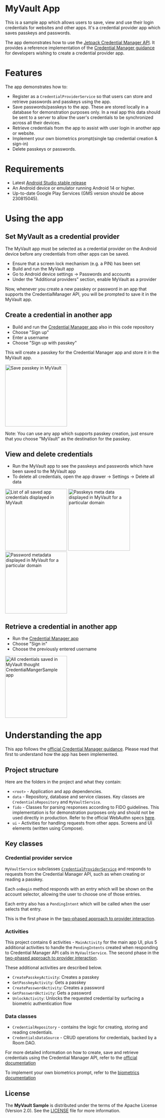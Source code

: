MyVault App
==================

This is a sample app which allows users to save, view and use their login credentials for websites and other apps. It's a credential provider app which saves passkeys and passwords.

The app demonstrates how to use the [Jetpack Credential Manager API](https://developer.android.com/jetpack/androidx/releases/credentials).
It provides a reference implementation of the [Credential Manager guidance](https://developer.android.com/training/sign-in/credential-provider)
for developers wishing to create a credential provider app.

# Features

The app demonstrates how to:

- Register as a `CredentialProviderService` so that users can store and retrieve passwords and passkeys using the app.
- Save passwords/passkeys to the app. These are stored locally in a database for demonstration purposes only. In a real app this data should be sent to a server to allow the user's credentials to be synchronized across all their devices.
- Retrieve credentials from the app to assist with user login in another app or website.
- Implement your own biometrics prompt(single tap credential creation & sign-in)
- Delete passkeys or passwords.

# Requirements

- Latest [Android Studio stable release](https://developer.android.com/studio)
- An Android device or emulator running Android 14 or higher.
- Up-to-date Google Play Services (GMS version should be above 230815045).

# Using the app

## Set MyVault as a credential provider
The MyVault app must be selected as a credential provider on the Android device before any credentials from other apps can be saved.

- Ensure that a screen lock mechanism (e.g. a PIN) has been set
- Build and run the MyVault app
- Go to Android device settings -> Passwords and accounts
- Under the "Additional providers" section, enable MyVault as a provider

Now, whenever you create a new passkey or password in an app that supports the CredentialManager API, you will be prompted to save it in the MyVault app.

## Create a credential in another app
- Build and run the [Credential Manager app](../CredentialManager) also in this code repository
- Choose "Sign up"
- Enter a username
- Choose "Sign up with passkey"

This will create a passkey for the Credential Manager app and store it in the MyVault app.

<img src="docs/images/save-passkey-in-my-vault.png" alt="Save passkey in MyVault" style="width:200px;"/>

Note: You can use any app which supports passkey creation, just ensure that you choose "MyVault" as the destination for the passkey.

## View and delete credentials
- Run the MyVault app to see the passkeys and passwords which have been saved to the MyVault app
- To delete all credentials, open the app drawer -> Settings -> Delete all data

<img src="docs/images/credentials-list.png" alt="List of all saved app credentials displayed in MyVault" style="width:200px;"/>                 <img src="docs/images/passkey-credentials.png" alt="Passkeys meta data displayed in MyVault for a particular domain" style="width:200px;"/>              <img src="docs/images/password-credentials.png" alt="Password metadata displayed in MyVault for a particular domain" style="width:200px;"/>
<br/>

## Retrieve a credential in another app
- Run the [Credential Manager app](../CredentialManager)
- Choose "Sign in"
- Choose the previously entered username

<img src="docs/images/credentials-in-client-sample.png" alt="All credentials saved in MyVault thought CredentialMangerSample app" style="width:200px;"/>

# Understanding the app
This app follows the [official Credential Manager guidance](https://developer.android.com/training/sign-in/credential-provider).
Please read that first to understand how the app has been implemented.

## Project structure
Here are the folders in the project and what they contain:

- `<root>` - Application and app dependencies.
- `data` - Repository, database and service classes. Key classes are `CredentialsRepository` and `MyVaultService`.
- `fido` - Classes for parsing responses according to FIDO guidelines. This implementation
  is for demonstration purposes only and should not be used directly in production. Refer to the
  official WebAuthn specs [here](https://www.w3.org/TR/webauthn-2).
- `ui` - Activities for handling requests from other apps. Screens and UI elements (written using Compose).

## Key classes

### Credential provider service
`MyVaultService` subclasses [`CredentialProviderService`](https://developer.android.com/reference/androidx/credentials/provider/CredentialProviderService) and responds to requests from the Credential Manager API, such as when creating or reading a passkey.

Each `onBegin` method responds with an entry which will be shown on the account selector, allowing the user to choose one of those entries.

Each entry also has a `PendingIntent` which will be called when the user selects that entry.

This is the first phase in the [two-phased approach to provider interaction](https://developer.android.com/training/sign-in/credential-provider#two-phased-approach).

### Activities

This project contains 6 activities - `MainActivity` for the main app UI, plus 5 additional activities to handle the `PendingIntents` created when responding to Credential Manager API calls in `MyVaultService`. The second phase in the [two-phased approach to provider interaction](https://developer.android.com/training/sign-in/credential-provider#two-phased-approach).

These additional activities are described below.

- `CreatePasskeyActivity`: Creates a passkey
- `GetPasskeyActivity`: Gets a passkey
- `CreatePasswordActivity`: Creates a password
- `GetPasswordActivity`: Gets a password
- `UnlockActivity`: Unlocks the requested credential by surfacing a biometric authentication flow


### Data classes
- `CredentialRepository` - contains the logic for creating, storing and reading credentials.
- `CredentialsDataSource` - CRUD operations for credentials, backed by a Room DAO.

For more detailed information on how to create, save and retrieve credentials using the Credential Manager API, refer to the [official documentation]((https://developer.android.com/training/sign-in/credential-provider))

To implement your own biometrics prompt, refer to the [biometrics documentation](https://developer.android.com/identity/sign-in/single-tap-biometric)


## License

The **MyVault Sample** is distributed under the terms of the Apache License (Version 2.0).
See the [LICENSE](/LICENSE) file for more information.
